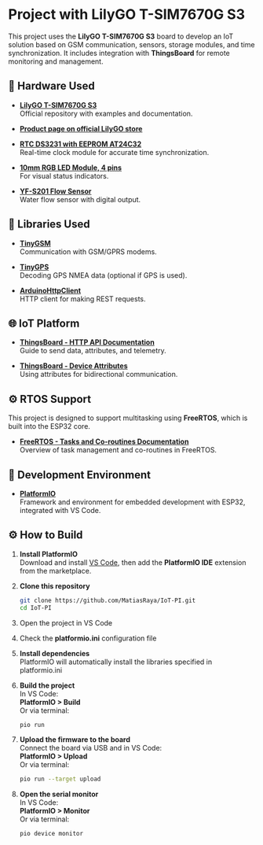 
# Project with LilyGO T-SIM7670G S3

This project uses the **LilyGO T-SIM7670G S3** board to develop an IoT solution based on GSM communication, sensors, storage modules, and time synchronization. It includes integration with **ThingsBoard** for remote monitoring and management.

## 🔧 Hardware Used

- **[LilyGO T-SIM7670G S3](https://github.com/Xinyuan-LilyGO/LilyGO-T-A76XX)**  
  Official repository with examples and documentation.

- **[Product page on official LilyGO store](https://lilygo.cc/products/t-sim-7670g-s3?srsltid=AfmBOoowFPeOL0-oDb2Hlp35UwYXt_EmSn-TTLXlu_u8921EcUAY8BVK)**

- **[RTC DS3231 with EEPROM AT24C32](https://tienda.ityt.com.ar/interfaz-memoria-rtc/3105-ds3231-at24c32-iic-precision-rtc-s-bateria-itytarg.html?search_query=ds3231)**  
  Real-time clock module for accurate time synchronization.

- **[10mm RGB LED Module, 4 pins](https://tienda.ityt.com.ar/modulo-leds/7391-modulo-140c05-led-rgb-10mm-4-pines-5v-itytarg.html)**  
  For visual status indicators.

- **[YF-S201 Flow Sensor](https://tienda.ityt.com.ar/sensor-flujo-liquido/237-sensor-flujo-agua-caudalimetro-yf-s201-1-2-itytarg.html?search_query=caudalimetro)**  
  Water flow sensor with digital output.

## 🧰 Libraries Used

- **[TinyGSM](https://github.com/vshymanskyy/TinyGSM)**  
  Communication with GSM/GPRS modems.

- **[TinyGPS](https://github.com/mikalhart/TinyGPS)**  
  Decoding GPS NMEA data (optional if GPS is used).

- **[ArduinoHttpClient](https://github.com/arduino-libraries/ArduinoHttpClient)**  
  HTTP client for making REST requests.

## 🌐 IoT Platform

- **[ThingsBoard - HTTP API Documentation](https://thingsboard.io/docs/reference/http-api/)**  
  Guide to send data, attributes, and telemetry.

- **[ThingsBoard - Device Attributes](https://thingsboard.io/docs/user-guide/attributes/)**  
  Using attributes for bidirectional communication.

## ⚙️ RTOS Support

This project is designed to support multitasking using **FreeRTOS**, which is built into the ESP32 core.

- **[FreeRTOS - Tasks and Co-routines Documentation](https://www.freertos.org/Documentation/02-Kernel/02-Kernel-features/01-Tasks-and-co-routines/00-Tasks-and-co-routines)**  
  Overview of task management and co-routines in FreeRTOS.

## 🧪 Development Environment

- **[PlatformIO](https://docs.platformio.org/en/latest/)**  
  Framework and environment for embedded development with ESP32, integrated with VS Code.

## ⚙️ How to Build

1. **Install PlatformIO**  
   Download and install [VS Code](https://code.visualstudio.com/), then add the **PlatformIO IDE** extension from the marketplace.

2. **Clone this repository**

   ```bash
   git clone https://github.com/MatiasRaya/IoT-PI.git
   cd IoT-PI
   ```

3. Open the project in VS Code

4. Check the **platformio.ini** configuration file

5. **Install dependencies**  
   PlatformIO will automatically install the libraries specified in platformio.ini

6. **Build the project**  
   In VS Code:  
   **PlatformIO > Build**  
   Or via terminal:

   ```bash
   pio run
   ```

7. **Upload the firmware to the board**  
   Connect the board via USB and in VS Code:  
   **PlatformIO > Upload**  
   Or via terminal:

   ```bash
   pio run --target upload
   ```

8. **Open the serial monitor**  
   In VS Code:  
   **PlatformIO > Monitor**  
   Or via terminal:

   ```bash
   pio device monitor
   ```

